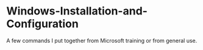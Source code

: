 # Windows-Installation-and-Configuration

A few commands I put together from Microsoft training or from general use.
